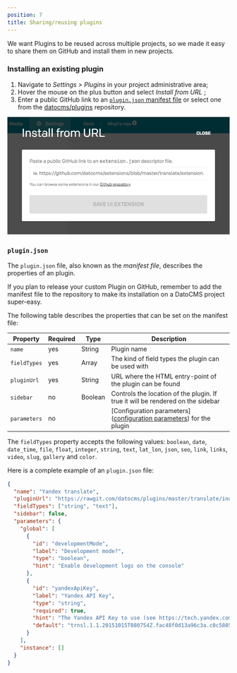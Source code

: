 ```yaml
---
position: 7
title: Sharing/reusing plugins
---
```


We want Plugins to be reused across multiple projects, so we made it easy to share them on GitHub and install them in new projects.

### Installing an existing plugin

1. Navigate to *Settings > Plugins* in your project administrative area;
1. Hover the mouse on the plus button and select *Install from URL* ;
1. Enter a public GitHub link to an [`plugin.json` manifest file](/docs/plugins/manifest/) or select one from the [datocms/plugins](datocms/plugins) repository.

![foo](../images/plugins/url.png)


### `plugin.json`

The `plugin.json` file, also known as the *manifest file*, describes the properties of an plugin.

If you plan to release your custom Plugin on GitHub, remember to add the manifest file to the repository to make its installation on a DatoCMS project super-easy.

The following table describes the properties that can be set on the manifest file:

Property       | Required | Type           | Description
---------------|----------|----------------|------------
`name`         | yes      | String         | Plugin name
`fieldTypes`   | yes      | Array<String>  | The kind of field types the plugin can be used with
`pluginUrl` | yes      | String         | URL where the HTML entry-point of the plugin can be found
`sidebar`      | no       | Boolean        | Controls the location of the plugin. If true it will be rendered on the sidebar
`parameters`   | no       |                | [Configuration parameters]([configuration parameters](/docs/plugins/configuration-parameters/)) for the plugin

The `fieldTypes` property accepts the following values: `boolean`, `date`, `date_time`, `file`, `float`, `integer`, `string`, `text`, `lat_lon`, `json`, `seo`, `link`, `links`, `video`, `slug`, `gallery` and `color`.

Here is a complete example of an `plugin.json` file:

```json
{
  "name": "Yandex translate",
  "pluginUrl": "https://rawgit.com/datocms/plugins/master/translate/index.html",
  "fieldTypes": ["string", "text"],
  "sidebar": false,
  "parameters": {
    "global": [
      {
        "id": "developmentMode",
        "label": "Development mode?",
        "type": "boolean",
        "hint": "Enable development logs on the console"
      },
      {
        "id": "yandexApiKey",
        "label": "Yandex API Key",
        "type": "string",
        "required": true,
        "hint": "The Yandex API Key to use (see https://tech.yandex.com/translate/)",
        "default": "trnsl.1.1.20151015T080754Z.fac48f0d13a96c3a.c0c58058288c42ba40de8aec2b36d9d86c3adb1d"
      }
    ],
    "instance": []
  }
}
```

